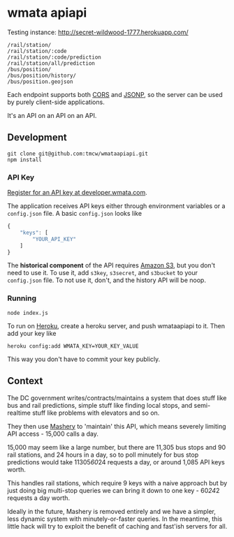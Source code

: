 # wmata apiapi

Testing instance: http://secret-wildwood-1777.herokuapp.com/

```
/rail/station/
/rail/station/:code
/rail/station/:code/prediction
/rail/station/all/prediction
/bus/position/
/bus/position/history/
/bus/position.geojson
```

Each endpoint supports both [CORS](http://en.wikipedia.org/wiki/Cross-origin_resource_sharing)
and [JSONP](http://en.wikipedia.org/wiki/JSONP), so the server can be used by
purely client-side applications.

It's an API on an API on an API.

## Development

    git clone git@github.com:tmcw/wmataapiapi.git
    npm install

### API Key

[Register for an API key at developer.wmata.com](http://developer.wmata.com/).

The application receives API keys either through environment variables or a
`config.json` file. A basic `config.json` looks like

```js
{
    "keys": [
        "YOUR_API_KEY"
    ]
}
```

The **historical component** of the API requires [Amazon S3](http://aws.amazon.com/s3/),
but you don't need to use it. To use it, add
`s3key`, `s3secret`, and `s3bucket` to your `config.json` file. To not use it,
don't, and the history API will be noop.

### Running

    node index.js

To run on [Heroku](https://www.heroku.com/), create a heroku server, and push
wmataapiapi to it. Then add your key like

    heroku config:add WMATA_KEY=YOUR_KEY_VALUE

This way you don't have to commit your key publicly.

## Context

The DC government writes/contracts/maintains a system that does stuff like
bus and rail predictions, simple stuff like finding local stops, and semi-realtime
stuff like problems with elevators and so on.

They then use [Mashery](http://www.mashery.com/) to 'maintain' this API, which means
severely limiting API access - 15,000 calls a day.

15,000 may seem like a large number, but there are 11,305 bus stops and
90 rail stations, and 24 hours in a day, so to poll minutely for bus stop
predictions would take 11305*60*24 requests a day, or around 1,085 API keys worth.

This handles rail stations, which require 9 keys with a naive approach but
by just doing big multi-stop queries we can bring it down to one key - 60*24*2
requests a day worth.

Ideally in the future, Mashery is removed entirely and we have a simpler, less
dynamic system with minutely-or-faster queries. In the meantime, this little
hack will try to exploit the benefit of caching and fast'ish servers for all.
